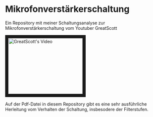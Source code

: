 # Mikrofonverstärkerschaltung

Ein Repository mit meiner Schaltungsanalyse zur Mikrofonverstärkerschaltung vom Youtuber GreatScott

<a href="http://www.youtube.com/watch?feature=player_embedded&v=ts-JqEVzvDo
" target="_blank"><img src="http://img.youtube.com/vi/ts-JqEVzvDo/0.jpg" 
alt="GreatScott's Video" width="240" height="180" border="10" /></a>

Auf der Pdf-Datei in diesem Repository gibt es eine sehr ausführliche Herleitung vom Verhalten der Schaltung, insbesodere der Filterstufen.

